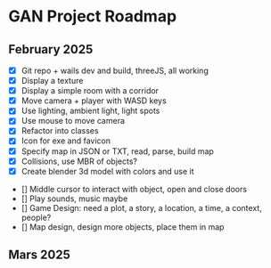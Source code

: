 # GAN Project Roadmap

## February 2025

- [x] Git repo + wails dev and build, threeJS, all working
- [x] Display a texture
- [x] Display a simple room with a corridor
- [x] Move camera + player with WASD keys
- [x] Use lighting, ambient light, light spots
- [x] Use mouse to move camera
- [x] Refactor into classes
- [x] Icon for exe and favicon
- [x] Specify map in JSON or TXT, read, parse, build map
- [x] Collisions, use MBR of objects?
- [x] Create blender 3d model with colors and use it
- [] Middle cursor to interact with object, open and close doors
- [] Play sounds, music maybe
- [] Game Design: need a plot, a story, a location, a time, a context, people?
- [] Map design, design more objects, place them in map

## Mars 2025


